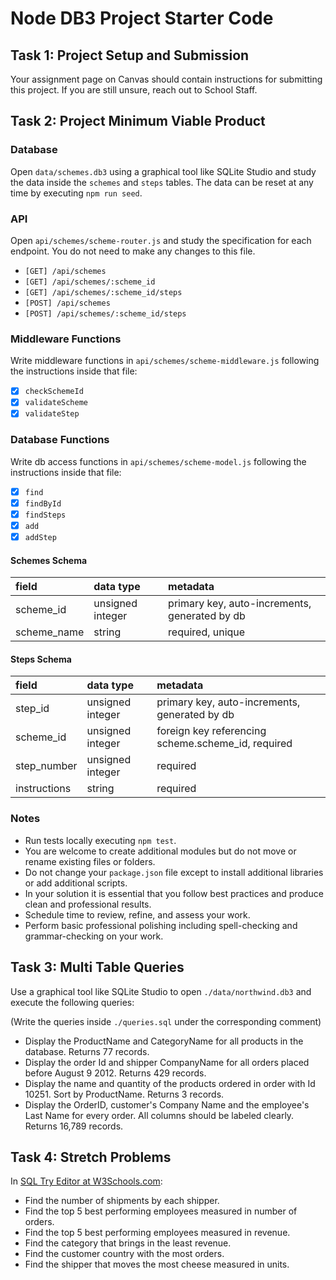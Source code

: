 # Node DB3 Project Starter Code

## Task 1: Project Setup and Submission

Your assignment page on Canvas should contain instructions for submitting this project. If you are still unsure, reach out to School Staff.

## Task 2: Project Minimum Viable Product

### Database

Open `data/schemes.db3` using a graphical tool like SQLite Studio and study the data inside the `schemes` and `steps` tables. The data can be reset at any time by executing `npm run seed`.

### API

Open `api/schemes/scheme-router.js` and study the specification for each endpoint. You do not need to make any changes to this file.

-   `[GET] /api/schemes`
-   `[GET] /api/schemes/:scheme_id`
-   `[GET] /api/schemes/:scheme_id/steps`
-   `[POST] /api/schemes`
-   `[POST] /api/schemes/:scheme_id/steps`

### Middleware Functions

Write middleware functions in `api/schemes/scheme-middleware.js` following the instructions inside that file:

-   [x] `checkSchemeId`
-   [x] `validateScheme`
-   [x] `validateStep`

### Database Functions

Write db access functions in `api/schemes/scheme-model.js` following the instructions inside that file:

-   [x] `find`
-   [x] `findById`
-   [x] `findSteps`
-   [x] `add`
-   [x] `addStep`

#### Schemes Schema

| field       | data type        | metadata                                      |
| :---------- | :--------------- | :-------------------------------------------- |
| scheme_id   | unsigned integer | primary key, auto-increments, generated by db |
| scheme_name | string           | required, unique                              |

#### Steps Schema

| field        | data type        | metadata                                           |
| :----------- | :--------------- | :------------------------------------------------- |
| step_id      | unsigned integer | primary key, auto-increments, generated by db      |
| scheme_id    | unsigned integer | foreign key referencing scheme.scheme_id, required |
| step_number  | unsigned integer | required                                           |
| instructions | string           | required                                           |

### Notes

-   Run tests locally executing `npm test`.
-   You are welcome to create additional modules but do not move or rename existing files or folders.
-   Do not change your `package.json` file except to install additional libraries or add additional scripts.
-   In your solution it is essential that you follow best practices and produce clean and professional results.
-   Schedule time to review, refine, and assess your work.
-   Perform basic professional polishing including spell-checking and grammar-checking on your work.

## Task 3: Multi Table Queries

Use a graphical tool like SQLite Studio to open `./data/northwind.db3` and execute the following queries:

(Write the queries inside `./queries.sql` under the corresponding comment)

-   Display the ProductName and CategoryName for all products in the database. Returns 77 records.
-   Display the order Id and shipper CompanyName for all orders placed before August 9 2012. Returns 429 records.
-   Display the name and quantity of the products ordered in order with Id 10251. Sort by ProductName. Returns 3 records.
-   Display the OrderID, customer's Company Name and the employee's Last Name for every order. All columns should be labeled clearly. Returns 16,789 records.

## Task 4: Stretch Problems

In [SQL Try Editor at W3Schools.com](https://www.w3schools.com/Sql/tryit.asp?filename=trysql_select_top):

-   Find the number of shipments by each shipper.
-   Find the top 5 best performing employees measured in number of orders.
-   Find the top 5 best performing employees measured in revenue.
-   Find the category that brings in the least revenue.
-   Find the customer country with the most orders.
-   Find the shipper that moves the most cheese measured in units.
